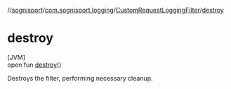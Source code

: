 //[sognisport](../../../index.md)/[com.sognisport.logging](../index.md)/[CustomRequestLoggingFilter](index.md)/[destroy](destroy.md)

# destroy

[JVM]\
open fun [destroy](destroy.md)()

Destroys the filter, performing necessary cleanup.
